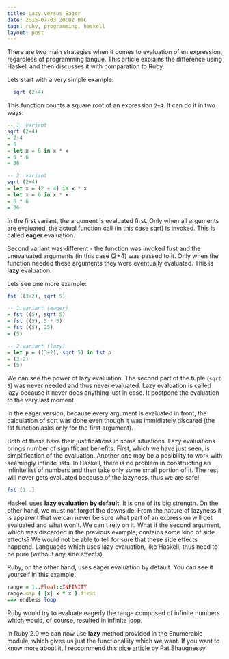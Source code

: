 ```yaml
---
title: Lazy versus Eager
date: 2015-07-03 20:02 UTC
tags: ruby, programming, haskell
layout: post
---
```


There are two main strategies when it comes to evaluation of en expression, regardless of programming langue. 
This article explains the difference using Haskell and then discusses it with comparation to Ruby.

Lets start with a very simple example: 

```haskell
  sqrt (2+4)
```

This function counts a square root of an expression `2+4`. It can do it in two ways:

```haskell
-- 1. variant
sqrt (2+4)
= 2+4
= 6
= let x = 6 in x * x
= 6 * 6
= 36

-- 2. variant
sqrt (2+4)
= let x = (2 + 4) in x * x 
= let x = 6 in x * x
= 6 * 6
= 36
```
In the first variant, the argument is evaluated first. Only when all arguments
are evaluated, the actual function call (in this case sqrt) is invoked.  This
is called **eager** evaluation.

Second variant was different - the function was invoked first and the
unevaluated arguments (in this case (2+4) was passed to it. Only when the
function needed these arguments they were eventually evaluated.  This is
**lazy** evaluation.

Lets see one more example:

```haskell
fst ((3+2), sqrt 5)

-- 1.variant (eager)
= fst ((5), sqrt 5)
= fst ((5), 5 * 5)
= fst ((5), 25)
= (5)

-- 2.variant (lazy)
= let p = ((3+2), sqrt 5) in fst p
= (3+2)
= (5)
```

We can see the power of lazy evaluation. The second part of the tuple (`sqrt 5`)
 was never needed and thus never evaluated. Lazy evaluation is called lazy
because it never does anything just in case. It postpone the evaluation to the very last moment.

In the eager version, because every argument is evaluated in front, the
calculation of sqrt was done even though it was immidiately discared (the fst
function asks only for the first argument).

Both of these have their justifications in some situations. Lazy evaluations
brings number of signifficant benefits. First, which we have just seen, is
simplification of the evaluation.  Another one may be a posibility to work with
seemingly infinite lists. In Haskell, there is no problem in constructing an
infinite list of numbers and then take only some small portion of it. The rest
will never gets evaluated because of the lazyness, thus we are safe!

```haskell
fst [1..]
```

Haskell uses **lazy evaluation by default**. It is one of its big strength. On
the other hand, we must not forgot the downside.  From the nature of lazyness
it is apparent that we can never be sure what part of an expression
will get evaluated and what won't. We can't rely on it.  What if the second
argument, which was discarded in the previous example, contains some kind of
side effects? We would not be able to tell for sure that these side effects
happend. Languages which uses lazy evaluation, like Haskell, thus need to be pure (without any side effects).

Ruby, on the other hand, uses eager evaluation by default. You can see it yourself in this example:

```ruby
range = 1..Float::INFINITY
range.map { |x| x * x }.first
==> endless loop
```

Ruby would try to evaluate eagerly the range composed of infinite numbers which would, of course, resulted in infinite loop.

In Ruby 2.0 we can now use **lazy** method provided in the Enumerable module,
which gives us just the functionallity which we want. If you want to know more
about it, I reccommend this [nice article](http://patshaughnessy.net/2013/4/3/ruby-2-0-works-hard-so-you-can-be-lazy)
by Pat Shaugnessy. 


